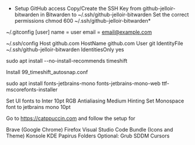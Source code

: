 - Setup GitHub access
Copy/Create the SSH Key from github-jelloir-bitwarden in Bitwarden to ~/.ssh/github-jelloir-bitwarden
Set the correct permissions
chmod 600 ~/.ssh/github-jelloir-bitwarden*

~/.gitconfig
[user]
        name = user
        email = email@example.com

~/.ssh/config
Host github.com
  HostName github.com
  User git
  IdentityFile ~/.ssh/github-jelloir-bitwarden
  IdentitiesOnly yes


sudo apt install --no-install-recommends timeshift

Install 99_timeshift_autosnap.conf

sudo apt install fonts-jetbrains-mono fonts-jetbrains-mono-web ttf-mscorefonts-installer


Set UI fonts to Inter 10pt RGB Antialiasing Medium Hinting
Set Monospace font to jetbrains mono 10pt

Go to https://catppuccin.com and follow the setup for

Brave (Google Chrome)
Firefox
Visual Studio Code Bundle (Icons and Theme)
Konsole
KDE
Papirus Folders
Optional:
Grub
SDDM
Cursors


